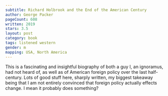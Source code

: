 ```yaml
---
subtitle: Richard Holbrook and the End of the American Century
author: George Packer
pageCount: 608
written: 2019
stars: 3.5
layout: post
category: book
tags: listened western
gender: m
mapping: USA, North America
---
```


This is a fascinating and insightful biography of both a guy I, an ignoramus, had not heard of, as well as of American foreign policy over the last half-century. Lots of good stuff here, sharply written, my biggest takeaway being that I am not entirely convinced that foreign policy actually effects change. I mean it probably does something?

